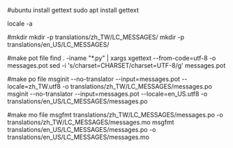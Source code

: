 #ubuntu install gettext
sudo apt install gettext

locale -a

#mkdir
mkdir -p translations/zh_TW/LC_MESSAGES/
mkdir -p translations/en_US/LC_MESSAGES/

#make pot file
find . -iname "*.py" | xargs xgettext --from-code=utf-8 -o messages.pot
sed -i 's/charset=CHARSET/charset=UTF-8/g' messages.pot

#make po file
msginit --no-translator --input=messages.pot --locale=zh_TW.utf8 -o translations/zh_TW/LC_MESSAGES/messages.po
msginit --no-translator --input=messages.pot --locale=en_US.utf8 -o translations/en_US/LC_MESSAGES/messages.po

#make mo file
msgfmt translations/zh_TW/LC_MESSAGES/messages.po -o translations/zh_TW/LC_MESSAGES/messages.mo
msgfmt translations/en_US/LC_MESSAGES/messages.po -o translations/en_US/LC_MESSAGES/messages.mo
